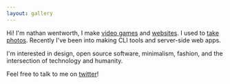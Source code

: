 ```yaml
---
layout: gallery
---
```

Hi! I'm nathan wentworth, I make [video games](/games) and [websites](/web). I used to [take](https://www.flickr.com/photos/nathanwentworth) [photos](https://www.instagram.com/nathanwentworth/). Recently I've been into making CLI tools and server-side web apps.

I'm interested in design, open source software, minimalism, fashion, and the intersection of technology and humanity.

Feel free to talk to me on [twitter](https://twitter.com/nathanwentworth)!